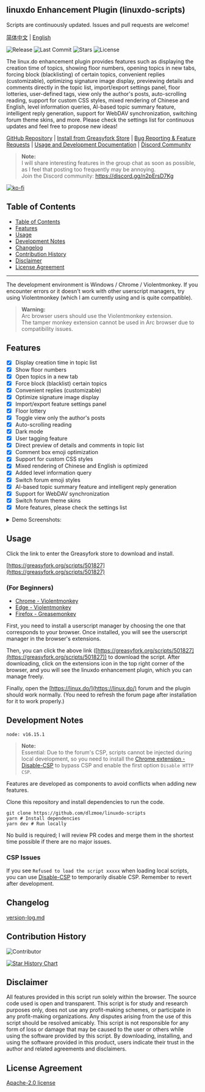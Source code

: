 ## linuxdo Enhancement Plugin (linuxdo-scripts)

Scripts are continuously updated. Issues and pull requests are welcome!

[简体中文](https://github.com/dlzmoe/linuxdo-scripts/blob/main/README.md) | [English](https://github.com/dlzmoe/linuxdo-scripts/blob/main/README_EN.md)

![Release](https://img.shields.io/github/v/release/dlzmoe/linuxdo-scripts?label=linuxdo%20%E5%A2%9E%E5%BC%BA%E6%8F%92%E4%BB%B6&labelColor=%235D5D5D&color=%23E97435) ![Last Commit](https://img.shields.io/github/last-commit/dlzmoe/linuxdo-scripts) ![Stars](https://img.shields.io/github/stars/dlzmoe%2Flinuxdo-scripts?style=flat) ![License](https://img.shields.io/github/license/dlzmoe/linuxdo-scripts)

The linux.do enhancement plugin provides features such as displaying the creation time of topics, showing floor numbers, opening topics in new tabs, forcing block (blacklisting) of certain topics, convenient replies (customizable), optimizing signature image display, previewing details and comments directly in the topic list, import/export settings panel, floor lotteries, user-defined tags, view only the author's posts, auto-scrolling reading, support for custom CSS styles, mixed rendering of Chinese and English, level information queries, AI-based topic summary feature, intelligent reply generation, support for WebDAV synchronization, switching forum theme skins, and more. Please check the settings list for continuous updates and feel free to propose new ideas!

[GitHub Repository](https://github.com/dlzmoe/linuxdo-scripts) | [Install from Greasyfork Store](https://greasyfork.org/scripts/501827) | [Bug Reporting & Feature Requests](https://github.com/dlzmoe/linuxdo-scripts/issues/new/choose) | [Usage and Development Documentation](https://linuxdo-scripts-docs.netlify.app/) | [Discord Community](https://discord.gg/n2pErsD7Kg)

> **Note:**  
> I will share interesting features in the group chat as soon as possible, as I feel that posting too frequently may be annoying.  
> Join the Discord community: https://discord.gg/n2pErsD7Kg  

[![ko-fi](https://ko-fi.com/img/githubbutton_sm.svg)](https://ko-fi.com/anghunk)

## Table of Contents
- [Table of Contents](#table-of-contents)
- [Features](#features)
- [Usage](#usage)
- [Development Notes](#development-notes)
- [Changelog](#changelog)
- [Contribution History](#contribution-history)
- [Disclaimer](#disclaimer)
- [License Agreement](#license-agreement)

---

The development environment is Windows / Chrome / Violentmonkey. If you encounter errors or it doesn't work with other userscript managers, try using Violentmonkey (which I am currently using and is quite compatible).

> **Warning:**  
> Arc browser users should use the Violentmonkey extension.  
> The tamper monkey extension cannot be used in Arc browser due to compatibility issues.

## Features

- [x] Display creation time in topic list
- [x] Show floor numbers
- [x] Open topics in a new tab
- [x] Force block (blacklist) certain topics
- [x] Convenient replies (customizable)
- [x] Optimize signature image display
- [x] Import/export feature settings panel
- [x] Floor lottery
- [x] Toggle view only the author's posts
- [x] Auto-scrolling reading
- [x] Dark mode
- [x] User tagging feature
- [x] Direct preview of details and comments in topic list
- [x] Comment box emoji optimization
- [x] Support for custom CSS styles
- [x] Mixed rendering of Chinese and English is optimized
- [x] Added level information query
- [x] Switch forum emoji styles
- [x] AI-based topic summary feature and intelligent reply generation
- [x] Support for WebDAV synchronization
- [x] Switch forum theme skins
- [x] More features, please check the settings list

<details>
<summary>Demo Screenshots:</summary>

| ![image](https://github.com/user-attachments/assets/f3fb854f-e6fd-4da4-9a9c-377b6537fab7) | ![image](https://github.com/user-attachments/assets/3b2a9e63-3939-4dbc-a00f-c713ca2c7f33) |
| ----------------------------------------------------------------------------------------- | ----------------------------------------------------------------------------------------- |
| ![image](https://github.com/user-attachments/assets/2c67ab9f-2359-4ab5-b0dd-0f257560b98b) | ![image](https://github.com/user-attachments/assets/ed4f925c-e26c-43ce-a886-fa764ac341b5) |
| ![image](https://github.com/user-attachments/assets/c6ba9abb-43aa-40ce-a4a1-b9cdae229a2d) | ![image](https://github.com/user-attachments/assets/399c1645-36e1-4fe2-a671-ae40685e87ca) |

</details>

## Usage

Click the link to enter the Greasyfork store to download and install.

[https://greasyfork.org/scripts/501827](https://greasyfork.org/scripts/501827)

### (For Beginners)

- [Chrome - Violentmonkey](https://chromewebstore.google.com/detail/jinjaccalgkegednnccohejagnlnfdag)
- [Edge - Violentmonkey](https://microsoftedge.microsoft.com/addons/detail/violentmonkey/eeagobfjdenkkddmbclomhiblgggliao)
- [Firefox - Greasemonkey](https://addons.mozilla.org/zh-CN/firefox/addon/greasemonkey/)

First, you need to install a userscript manager by choosing the one that corresponds to your browser. Once installed, you will see the userscript manager in the browser's extensions.

Then, you can click the above link ([https://greasyfork.org/scripts/501827](https://greasyfork.org/scripts/501827)) to download the script. After downloading, click on the extensions icon in the top right corner of the browser, and you will see the linuxdo enhancement plugin, which you can manage freely.

Finally, open the [https://linux.do/](https://linux.do/) forum and the plugin should work normally. (You need to refresh the forum page after installation for it to work properly.)

## Development Notes

```
node: v16.15.1
```

> **Note:**  
> Essential: Due to the forum's CSP, scripts cannot be injected during local development, so you need to install the [Chrome extension - Disable-CSP](https://github.com/lisonge/Disable-CSP) to bypass CSP and enable the first option `Disable HTTP CSP`.

Features are developed as components to avoid conflicts when adding new features.

Clone this repository and install dependencies to run the code.

```shell
git clone https://github.com/dlzmoe/linuxdo-scripts
yarn # Install dependencies
yarn dev # Run locally
```

No build is required; I will review PR codes and merge them in the shortest time possible if there are no major issues.

### CSP Issues

If you see `Refused to load the script xxxxx` when loading local scripts, you can use [Disable-CSP](https://github.com/lisonge/Disable-CSP) to temporarily disable CSP. Remember to revert after development.

## Changelog

[version-log.md](https://github.com/dlzmoe/linuxdo-scripts/blob/main/version-log.md)

## Contribution History

![Contributor](https://contrib.rocks/image?repo=dlzmoe/linuxdo-scripts)

[![Star History Chart](https://api.star-history.com/svg?repos=dlzmoe/linuxdo-scripts&type=Date)](https://star-history.com/#dlzmoe/linuxdo-scripts&Date)

## Disclaimer

All features provided in this script run solely within the browser. The source code used is open and transparent. This script is for study and research purposes only, does not use any profit-making schemes, or participate in any profit-making organizations. Any disputes arising from the use of this script should be resolved amicably. This script is not responsible for any form of loss or damage that may be caused to the user or others while using the software provided by this script. By downloading, installing, and using the software provided in this product, users indicate their trust in the author and related agreements and disclaimers.

## License Agreement

[Apache-2.0 license](https://github.com/dlzmoe/linuxdo-scripts/blob/main/LICENSE)
